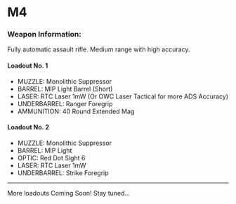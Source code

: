 # M4

### Weapon Information:
Fully automatic assault rifle. Medium range with high accuracy.

#### Loadout No. 1 

- MUZZLE: Monolithic Suppressor
- BARREL: MIP Light Barrel (Short)
- LASER: RTC Laser 1mW (Or OWC Laser Tactical for more ADS Accuracy)
- UNDERBARREL: Ranger Foregrip
- AMMUNITION: 40 Round Extended Mag

#### Loadout No. 2

- MUZZLE: Monolithic Suppressor
- BARREL: MIP Light
- OPTIC: Red Dot Sight 6
- LASER: RTC Laser 1mW
- UNDERBARREL: Strike Foregrip

---

More loadouts Coming Soon! Stay tuned...
